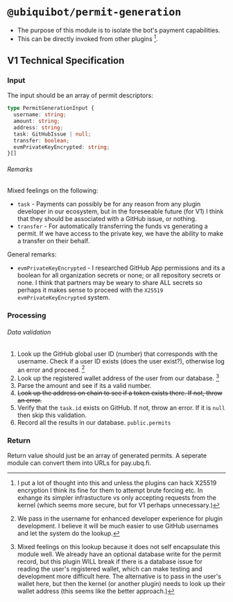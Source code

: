 # `@ubiquibot/permit-generation`

- The purpose of this module is to isolate the bot's payment capabilities.
- This can be directly invoked from other plugins [^1^].

## V1 Technical Specification

### Input

The input should be an array of permit descriptors:

```typescript
type PermitGenerationInput { 
  username: string;
  amount: string;
  address: string;
  task: GitHubIssue | null;  
  transfer: boolean;
  evmPrivateKeyEncrypted: string;
}[]
```
###### Remarks

Mixed feelings on the following:

- `task` - Payments can possibly be for any reason from any plugin developer in our ecosystem, but in the foreseeable future (for V1) I think that they should be associated with a GitHub issue, or nothing. 
- `transfer` - For automatically transferring the funds vs generating a permit. If we have access to the private key, we have the ability to make a transfer on their behalf. 

General remarks:

- `evmPrivateKeyEncrypted` - I researched GitHub App permissions and its a boolean for all organization secrets or none; or all repository secrets or none. I think that partners may be weary to share ALL secrets so perhaps it makes sense to proceed with the `X25519` `evmPrivateKeyEncrypted` system.

### Processing  

###### Data validation

1. Look up the GitHub global user ID (number) that corresponds with the username. Check if a user ID exists (does the user exist?), otherwise log an error and proceed. [^2^]
  1. Look up the registered wallet address of the user from our database. [^3^]
3. Parse the amount and see if its a valid number.
4. ~~Look up the address on chain to see if a token exists there. If not, throw an error.~~
5. Verify that the `task.id` exists on GitHub. If not, throw an error. If it is `null` then skip this validation.
6. Record all the results in our database. `public.permits`

### Return

Return value should just be an array of generated permits. A seperate module can convert them into URLs for pay.ubq.fi. 

[^1^]: I put a lot of thought into this and unless the plugins can hack X25519 encryption I think its fine for them to attempt brute forcing etc. In exhange its simpler infrastucture vs only accepting requests from the kernel (which seems more secure, but for V1 perhaps unnecessary.)
[^2^]: We pass in the username for enhanced developer experience for plugin development. I believe it will be much easier to use GitHub usernames and let the system do the lookup. 
[^3^]: Mixed feelings on this lookup because it does not self encapsulate this module well. We already have an optional database write for the permit record, but this plugin WILL break if there is a database issue for reading the user's registered wallet, which can make testing and development more difficult here. The alternative is to pass in the user's wallet here, but then the kernel (or another plugin) needs to look up their wallet address (this seems like the better approach.)